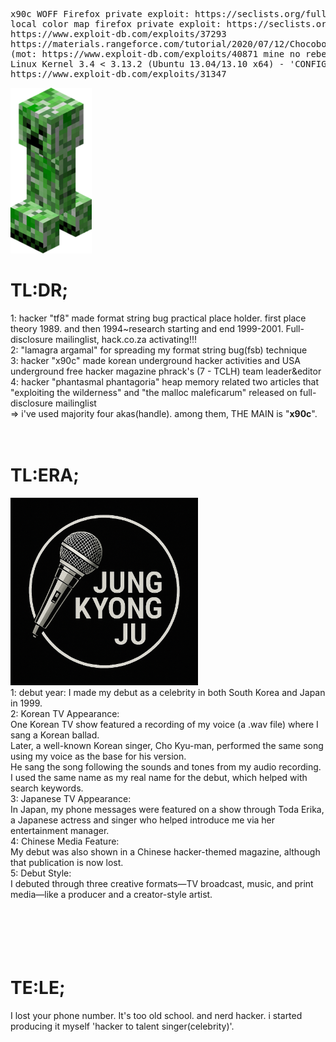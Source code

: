 <pre>
x90c WOFF Firefox private exploit: https://seclists.org/fulldisclosure/2013/Aug/187
local color map firefox private exploit: https://seclists.org/fulldisclosure/2013/Aug/188
https://www.exploit-db.com/exploits/37293
https://materials.rangeforce.com/tutorial/2020/07/12/Chocobo-Root/ zeroday exploit
(mot: https://www.exploit-db.com/exploits/40871 mine no rebel's)
Linux Kernel 3.4 < 3.13.2 (Ubuntu 13.04/13.10 x64) - 'CONFIG_X86_X32=y' Local Privilege Escalation (3):
https://www.exploit-db.com/exploits/31347
</pre>
<img src="kripertotor.png"><br>
# TL:DR;
1: hacker "tf8" made format string bug practical place holder. first place theory 1989. and then 1994~research starting and end 1999-2001. Full-disclosure mailinglist, hack.co.za activating!!!<br>
2: "lamagra argamal" for spreading my format string bug(fsb) technique<br>
3: hacker "x90c" made korean underground hacker activities and USA underground free hacker magazine phrack's (7 - TCLH) team leader&editor<br>
4: hacker "phantasmal phantagoria" heap memory related two articles that "exploiting the wilderness" and "the malloc maleficarum"  released
on full-disclosure mailinglist<br>
=> i've used majority four akas(handle). among them, THE MAIN is "**x90c**".<br><br><br>
# TL:ERA;
<img src="singer.png" width=300 height=300><br>
1: debut year: I made my debut as a celebrity in both South Korea and Japan in 1999.<br>
2: Korean TV Appearance:<br>
One Korean TV show featured a recording of my voice (a .wav file) where I sang a Korean ballad.<br>
Later, a well-known Korean singer, Cho Kyu-man, performed the same song using my voice as the base for his version.<br>
He sang the song following the sounds and tones from my audio recording.<br>
I used the same name as my real name for the debut, which helped with search keywords.<br>
3: Japanese TV Appearance:<br>
In Japan, my phone messages were featured on a show through Toda Erika, a Japanese actress and singer who helped introduce me via her entertainment manager.<br>
4: Chinese Media Feature:<br>
My debut was also shown in a Chinese hacker-themed magazine, although that publication is now lost.<br>
5: Debut Style:<br>
I debuted through three creative formats—TV broadcast, music, and print media—like a producer and a creator-style artist.<br>
<br><br><br><br><br>
# TE:LE;
I lost your phone number.
It's too old school. and nerd hacker. i started producing it myself 'hacker to talent singer(celebrity)'.
